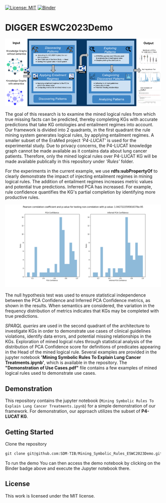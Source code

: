 [![License: MIT](https://img.shields.io/badge/License-MIT-yellow.svg)](LICENSE)
[![Binder](https://mybinder.org/badge_logo.svg)](https://mybinder.org/v2/gh/SDM-TIB/Mining_Symbolic_Rules_ESWC2023Demo/HEAD?labpath=Mining%20Symbolic%20Rules%20To%20Explain%20Lung%20Cancer%20Treatments.ipynb)

# DIGGER ESWC2023Demo

![Architecture](images/ESWC_Demo_Architecture.png "Architecture")


The goal of this research is to examine the mined logical rules from which true missing facts can be predicted, thereby completing KGs with accurate predictions that take KG ontologies and entailment regimes into account. Our framework is divided into 2 quadrants, in the first quadrant the rule mining system generates logical rules, by applying entailment regimes. A smaller subset of the EraMed project *‘P4-LUCAT’* is used for the experimental study. Due to privacy concerns, the P4-LUCAT knowledge graph cannot be made available as it contains data about lung cancer patients. Therefore, only the mined logical rules over P4-LUCAT KG will be made available publically in this repository under *'Rules'* folder.

For the experiments in the current example, we use **rdfs:subPropertyOf** to clearly demonstrate the impact of injecting entailment regimes in mining logical rules. The addition of entailment regimes increases metric values and potential true predictions. Inferred PCA has increased. For example, rule confidence quantifies the KG's partial completion by identifying more productive rules.

![Null Hypothesis Test](Plots/Distribution_of_PCA_Confidence.png "Histogram for Distribution of PCA Confidence")

The null hypothesis test was used to ensure statistical independence between the PCA Confidence and Inferred PCA Confidence metrics, as shown in the results. When semantics are considered, the variation in the frequency distribution of metrics indicates that KGs may be completed with true predictions.

*SPARQL queries* are used in the second quadrant of the architecture to investigate KGs in order to demonstrate use cases of clinical guidelines violations, identify data errors, and potential missing relationships in the KGs. Exploration of mined logical rules through statistical analysis of the distribution of PCA Confidence score for definitions of predicates appearing in the Head of the mined logical rule. Several examples are provided in the jupyter notebook **'Mining Symbolic Rules To Explain Lung Cancer Treatments.ipynb'**, which is available in the repository. The **"Demonstration of Use Cases.pdf"** file contains a few examples of mined logical rules used to demonstrate use cases.


## Demonstration
This repository contains the jupyter notebook (`Mining Symbolic Rules To Explain Lung Cancer Treatments.ipynb`) for a simple demonstration of our framework.
For demonstration, our approach utilizes the subset of **P4-LUCAT KG**.

## Getting Started
Clone the repository
```python
git clone git@github.com:SDM-TIB/Mining_Symbolic_Rules_ESWC2023Demo.git
```
To run the demo
You can then access the demo notebook by clicking on the Binder badge above and execute the Jupyter notebook there. 

## License
This work is licensed under the MIT license.

